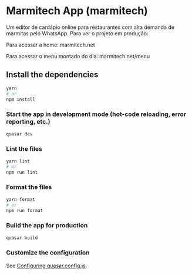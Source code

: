 # Marmitech App (marmitech)

Um editor de cardápio online para restaurantes com alta demanda de marmitas pelo WhatsApp.
Para ver o projeto em produção:

Para acessar a home:
marmitech.net

Para acessar o menu montado do dia:
marmitech.net/menu

## Install the dependencies

```bash
yarn
# or
npm install
```

### Start the app in development mode (hot-code reloading, error reporting, etc.)

```bash
quasar dev
```

### Lint the files

```bash
yarn lint
# or
npm run lint
```

### Format the files

```bash
yarn format
# or
npm run format
```

### Build the app for production

```bash
quasar build
```

### Customize the configuration

See [Configuring quasar.config.js](https://v2.quasar.dev/quasar-cli-vite/quasar-config-js).
